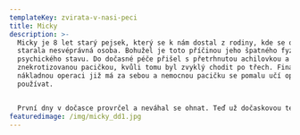 ```yaml
---
templateKey: zvirata-v-nasi-peci
title: Micky
description: >-
  Micky je 8 let starý pejsek, který se k nám dostal z rodiny, kde se o něj
  starala nesvéprávná osoba. Bohužel je toto příčinou jeho špatného fyzického i
  psychického stavu. Do dočasné péče přišel s přetrhnutou achilovkou a téměř
  znekrotizovanou pacičkou, kvůli tomu byl zvyklý chodit po třech. Finančně
  nákladnou operaci již má za sebou a nemocnou pacičku se pomalu učí opět
  používat.


  První dny v dočasce provrčel a neváhal se ohnat. Teď už dočaskovou tetu pusinkuje a velmi se snaží. Při blízkém kontaktu je nesvůj, ale věříme, že pravidelný trénink a práce na vzájemné důvěře to zlepší. 
featuredimage: /img/micky_dd1.jpg
---
```


